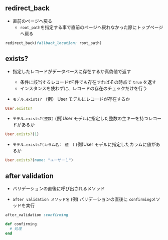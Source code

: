 ## redirect_back
- 直前のページへ戻る
  - `root_path`を指定する事で直前のページへ戻れなかった際にトップページへ戻る
```ruby
redirect_back(fallback_location: root_path)
```
  
## exists?
- 指定したレコードがデータベースに存在するか真偽値で返す
  - 条件に該当するレコードが1件でも存在すればその時点で `true` を返す
  - インスタンスを使わずに、レコードの存在のチェックだけを行う
  
- `モデル.exists?`
（例） User モデルにレコードが存在するか

```ruby
User.exists?
```
  
- `モデル.exists?(整数)`
(例)User モデルに指定した整数の主キーを持つレコードがあるか

```ruby
User.exists?(1)
```

- `モデル.exists?(カラム名： 値　)`
(例)User モデルに指定したカラムに値があるか

```ruby
User.exists?(name: "ユーザー１")
```
  
## after validation
- バリデーションの直後に呼び出されるメソッド
  
- `after validation メソッド名`
(例) バリデーションの直後に `confirming`メソッドを実行
  
```ruby
after_validation :confirming

def confirming
  # 処理
end
```
